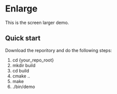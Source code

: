 # Enlarge
  This is the screen larger demo.
## Quick start

Download the reporitory and do the following steps:

1. cd {your_repo_root}
2. mkdir build
3. cd build
4. cmake ..
5. make
6. ./bin/demo
